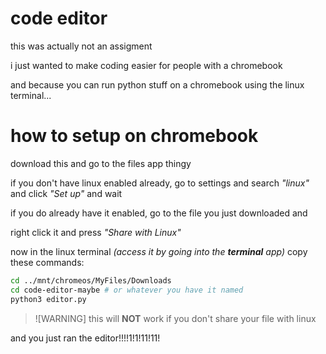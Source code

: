 # code editor
this was actually not an assigment

i just wanted to make coding easier
for people with a chromebook

and because you can run python
stuff on a chromebook using the
linux terminal...

# how to setup on chromebook
download this and go to the files app thingy

if you don't have linux enabled already,
go to settings and search *"linux"*
and click *"Set up"* and wait

if you do already have it enabled, go to the file you
just downloaded and

right click it and press *"Share with Linux"*

now in the linux terminal *(access it by going into the ***terminal*** app)*
copy these commands:

```bash
cd ../mnt/chromeos/MyFiles/Downloads
cd code-editor-maybe # or whatever you have it named
python3 editor.py
```
> ![WARNING]
> this will **NOT** work if you don't share your file with linux

and you just ran the editor!!!!1!1!11!11!